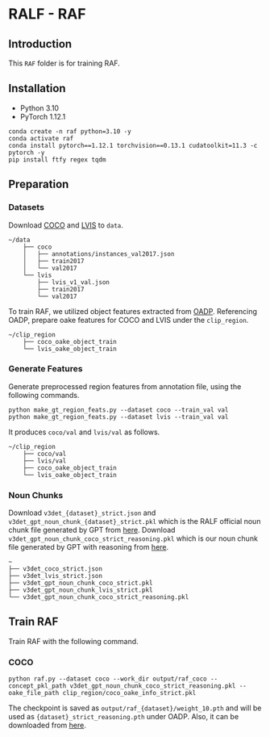 # RALF - RAF

## Introduction
This `RAF` folder is for training RAF.

## Installation
- Python 3.10
- PyTorch 1.12.1

```
conda create -n raf python=3.10 -y
conda activate raf
conda install pytorch==1.12.1 torchvision==0.13.1 cudatoolkit=11.3 -c pytorch -y
pip install ftfy regex tqdm
```

## Preparation
### Datasets
Download [COCO](https://cocodataset.org/#download) and [LVIS](https://www.lvisdataset.org/dataset) to `data`.
```
~/data
    ├── coco
    │   ├── annotations/instances_val2017.json
    │   ├── train2017
    │   └── val2017
    └── lvis
        ├── lvis_v1_val.json
        ├── train2017
        └── val2017
```
To train RAF, we utilized object features extracted from [OADP](https://github.com/LutingWang/OADP). Referencing OADP, prepare oake features for COCO and LVIS under the `clip_region`.
```
~/clip_region
    ├── coco_oake_object_train
    └── lvis_oake_object_train
```

### Generate Features
Generate preprocessed region features from annotation file, using the following commands.
```
python make_gt_region_feats.py --dataset coco --train_val val
python make_gt_region_feats.py --dataset lvis --train_val val
```
It produces `coco/val` and `lvis/val` as follows.
```
~/clip_region
    ├── coco/val
    ├── lvis/val
    ├── coco_oake_object_train
    └── lvis_oake_object_train
```

### Noun Chunks
Download `v3det_{dataset}_strict.json` and `v3det_gpt_noun_chunk_{dataset}_strict.pkl` which is the RALF official noun chunk file generated by GPT from [here](https://drive.google.com/drive/folders/1EXn8Z7r3STSlwnHLzJ2J7fHfe0fYRTSr?usp=drive_link).
Download `v3det_gpt_noun_chunk_coco_strict_reasoning.pkl` which is our noun chunk file generated by GPT with reasoning from [here](https://drive.google.com/drive/u/0/folders/1VdJMaqtvNDnUz4jS7xURUVzVJ_anFrve).
```
~
├── v3det_coco_strict.json
├── v3det_lvis_strict.json
├── v3det_gpt_noun_chunk_coco_strict.pkl
├── v3det_gpt_noun_chunk_lvis_strict.pkl
└── v3det_gpt_noun_chunk_coco_strict_reasoning.pkl
```

## Train RAF
Train RAF with the following command.
### COCO
```
python raf.py --dataset coco --work_dir output/raf_coco --concept_pkl_path v3det_gpt_noun_chunk_coco_strict_reasoning.pkl --oake_file_path clip_region/coco_oake_info_strict.pkl
```

The checkpoint is saved as `output/raf_{dataset}/weight_10.pth` and will be used as `{dataset}_strict_reasoning.pth` under OADP.
Also, it can be downloaded from [here](https://drive.google.com/drive/u/0/folders/1VdJMaqtvNDnUz4jS7xURUVzVJ_anFrve).
